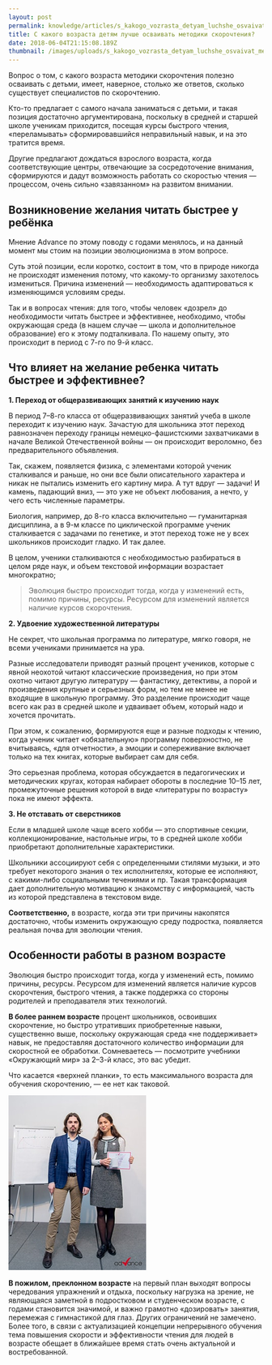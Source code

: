 ```yaml
---
layout: post
permalink: knowledge/articles/s_kakogo_vozrasta_detyam_luchshe_osvaivat_metodiki_skorochteniya/index.html
title: С какого возраста детям лучше осваивать методики скорочтения?
date: 2018-06-04T21:15:08.189Z
thumbnail: /images/uploads/s_kakogo_vozrasta_detyam_luchshe_osvaivat_metodiki_skorochteniya-01.jpg
---
```

Вопрос о том, с какого возраста методики скорочтения полезно осваивать с детьми, имеет, наверное, столько же ответов, сколько существует специалистов по скорочтению.

Кто-то предлагает с самого начала заниматься с детьми, и такая позиция достаточно аргументирована, поскольку в средней и старшей школе ученикам приходится, посещая курсы быстрого чтения, «переламывать» сформировавшийся неправильный навык, и на это тратится время.

Другие предлагают дождаться взрослого возраста, когда соответствующие центры, отвечающие за сосредоточение внимания, сформируются и дадут возможность работать со скоростью чтения — процессом, очень сильно «завязанном» на развитом внимании.

## Возникновение желания читать быстрее у ребёнка

Мнение Advance по этому поводу с годами менялось, и на данный момент мы стоим на позиции эволюционизма в этом вопросе.

Суть этой позиции, если коротко, состоит в том, что в природе никогда не происходят изменения потому, что какому-то организму захотелось измениться. Причина изменений — необходимость адаптироваться к изменяющимся условиям среды.

Так и в вопросах чтения: для того, чтобы человек «дозрел» до необходимости читать быстрее и эффективнее, необходимо, чтобы окружающая среда (в нашем случае — школа и дополнительное образование) его к этому подталкивала. По нашему опыту, это происходит в период с 7-го по 9-й класс.

## Что влияет на желание ребенка читать быстрее и эффективнее?

**1. Переход от общеразвивающих занятий к изучению наук**

В период 7–8-го класса от общеразвивающих занятий учеба в школе переходит к изучению наук. Зачастую для школьника этот переход равнозначен переходу границы немецко-фашистскими захватчиками в начале Великой Отечественной войны — он происходит вероломно, без предварительного объявления.

Так, скажем, появляется физика, с элементами которой ученик сталкивался и раньше, но они все были описательного характера и никак не пытались изменить его картину мира. А тут вдруг — задачи! И камень, падающий вниз, — это уже не объект любования, а нечто, у чего есть численные параметры.

Биология, например, до 8-го класса включительно — гуманитарная дисциплина, а в 9-м классе по циклической программе ученик сталкивается с задачами по генетике, и этот переход тоже не у всех школьников происходит гладко. И так далее.

В целом, ученики сталкиваются с необходимостью разбираться в целом ряде наук, и объем текстовой информации возрастает многократно;

> Эволюция быстро происходит тогда, когда у изменений есть, помимо причины, ресурсы. Ресурсом для изменений является наличие курсов скорочтения.

**2. Удвоение художественной литературы**

Не секрет, что школьная программа по литературе, мягко говоря, не всеми учениками принимается на ура.

Разные исследователи приводят разный процент учеников, которые с явной неохотой читают классические произведения, но при этом охотно читают другую литературу — фантастику, детективы, а порой и произведения крупные и серьезных форм, но тем не менее не входящие в школьную программу. Это разделение происходит чаще всего как раз в средней школе и удваивает объем, который надо и хочется прочитать.

При этом, к сожалению, формируются еще и разные подходы к чтению, когда ученик читает «обязательную» программу поверхностно, не вчитываясь, «для отчетности», а эмоции и сопереживание включает только на тех книгах, которые выбирает сам для себя.

Это серьезная проблема, которая обсуждается в педагогических и методических кругах, которая набирает обороты в последние 10–15 лет, промежуточные решения которой в виде «литературы по возрасту» пока не имеют эффекта.

**3. Не отставать от сверстников**

Если в младшей школе чаще всего хобби — это спортивные секции, коллекционирование, настольные игры, то в средней школе хобби приобретают дополнительные характеристики.

Школьники ассоциируют себя с определенными стилями музыки, и это требует некоторого знания о тех исполнителях, которые ее исполняют, с какими-либо социальными течениями и пр. Такая трансформация дает дополнительную мотивацию к знакомству с информацией, часть из которой представлена в текстовом виде.

**Соответственно,** в возрасте, когда эти три причины накопятся достаточно, чтобы изменить окружающую среду подростка, появляется реальная почва для эволюции чтения.

## Особенности работы в разном возрасте

Эволюция быстро происходит тогда, когда у изменений есть, помимо причины, ресурсы. Ресурсом для изменений является наличие курсов скорочтения, быстрого чтения, а также поддержка со стороны родителей и преподавателя этих технологий.

**В более раннем возрасте** процент школьников, освоивших скорочтение, но быстро утративших приобретенные навыки, существенно выше, поскольку окружающая среда «не поддерживает» навык, не предоставляя достаточного количество информации для скоростной ее обработки. Сомневаетесь — посмотрите учебники «Окружающий мир» за 2–3-й класс, это вас убедит.

Что касается «верхней планки», то есть максимального возраста для обучения скорочтению, — ее нет как таковой.

![](/images/uploads/s_kakogo_vozrasta_detyam_luchshe_osvaivat_metodiki_skorochteniya-02.jpg)

**В пожилом, преклонном возрасте** на первый план выходят вопросы чередования упражнений и отдыха, поскольку нагрузка на зрение, не являющаяся заметной в подростковом и студенческом возрасте, с годами становится значимой, и важно грамотно «дозировать» занятия, перемежая с гимнастикой для глаз. Других ограничений не замечено. Более того, в связи с актуализацией концепции непрерывного обучения тема повышения скорости и эффективности чтения для людей в возрасте обещает в ближайшее время стать очень актуальной и востребованной.
